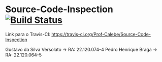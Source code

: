 Source-Code-Inspection [![Build Status](https://travis-ci.org/Prof-Calebe/Source-Code-Inspection.svg?branch=master)](https://travis-ci.org/Prof-Calebe/Source-Code-Inspection)
======================

Link para o Travis-CI: https://travis-ci.org/Prof-Calebe/Source-Code-Inspection


Gustavo da Silva Versolato -> RA: 22.120.074-4
Pedro Henrique Braga 	   -> RA: 22.120.064-5
